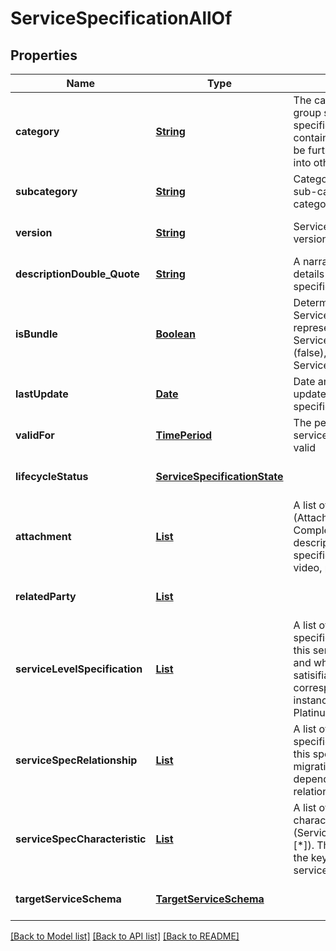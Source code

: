# ServiceSpecificationAllOf
## Properties

Name | Type | Description | Notes
------------ | ------------- | ------------- | -------------
**category** | [**String**](string.md) | The category is used to group service specifications in logical containers. Categories can be further sub-categorized into other categories. | [optional] [default to null]
**subcategory** | [**String**](string.md) | Categories can be further sub-categorized into other categories. | [optional] [default to null]
**version** | [**String**](string.md) | Service specification version | [optional] [default to null]
**descriptionDouble_Quote** | [**String**](string.md) | A narrative that explains  details of the service specification. | [optional] [default to null]
**isBundle** | [**Boolean**](boolean.md) | Determines whether a ServiceSpecification represents a single  ServiceSpecification (false), or a bundle of  ServiceSpecification (true). | [optional] [default to null]
**lastUpdate** | [**Date**](DateTime.md) | Date and time of the last update of the service specification | [optional] [default to null]
**validFor** | [**TimePeriod**](TimePeriod.md) | The period for which the service specification is valid | [optional] [default to null]
**lifecycleStatus** | [**ServiceSpecificationState**](ServiceSpecificationState.md) |  | [optional] [default to null]
**attachment** | [**List**](AttachmentRef.md) | A list of attachments (Attachment [*]). Complements  the description of the specification through video, pictures... | [optional] [default to null]
**relatedParty** | [**List**](RelatedPartyRef.md) |  | [optional] [default to null]
**serviceLevelSpecification** | [**List**](ServiceLevelSpecificationRef.md) | A list of service level specifications related to this service specification, and which will need to be satisifiable for corresponding service instances; e.g. Gold, Platinum | [optional] [default to null]
**serviceSpecRelationship** | [**List**](ServiceSpecificationRelationship.md) | A list of service specifications related to this specification, e.g. migration, substitution, dependency or exclusivity relationship | [optional] [default to null]
**serviceSpecCharacteristic** | [**List**](ServiceSpecCharacteristic.md) | A list of service spec characteristics (ServiceSpecCharacteristic [*]). This class represents the key features of this service specification. | [optional] [default to null]
**targetServiceSchema** | [**TargetServiceSchema**](TargetServiceSchema.md) |  | [optional] [default to null]

[[Back to Model list]](../README.md#documentation-for-models) [[Back to API list]](../README.md#documentation-for-api-endpoints) [[Back to README]](../README.md)

